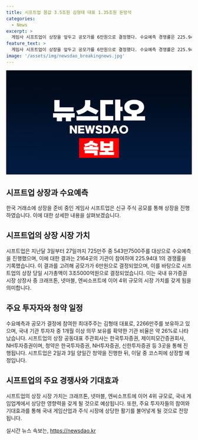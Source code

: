 ```yaml
---
title: 시프트업 몸값 3.5조원 김형태 대표 1.35조원 돈방석
categories:
  - News
excerpt: >
  게임사 시프트업이 상장을 앞두고 공모가를 6만원으로 결정했다. 수요예측 경쟁률은 225.94대 1로, 최대주주 김형태 대표는 1조 3596억원의 몸값을 보유하게 된다. 시프트업은 크래프톤, 넷마블, 엔씨소프트에 이어 국내 유가증권시장 상장사 중 4위 규모이며, 2일과 3일 양일간 청약을 진행할 예정이다. (150자)
feature_text: >
  게임사 시프트업이 상장을 앞두고 공모가를 6만원으로 결정했다. 수요예측 경쟁률은 225.94대 1로, 최대주주 김형태 대표는 1조 3596억원의 몸값을 보유하게 된다. 시프트업은 크래프톤, 넷마블, 엔씨소프트에 이어 국내 유가증권시장 상장사 중 4위 규모이며, 2일과 3일 양일간 청약을 진행할 예정이다. (150자)
image: '/assets/img/newsdao_breakingnews.jpg'
---
```


<p><img src="/assets/img/newsdao_breakingnews.jpg" alt="firstkoreanews 속보" /></p>

<h2 data-ke-size="size26">시프트업 상장과 수요예측</h2>

<p data-ke-size="size16">한국 거래소에 상장을 준비 중인 게임사 시프트업은 신규 주식 공모를 통해 상장을 진행하였습니다. 이에 대한 상세한 내용을 살펴보겠습니다.</p>

<h2 data-ke-size="size24">시프트업의 상장 시장 가치</h2>

<p data-ke-size="size16">시프트업은 지난달 3일부터 27일까지 725만주 중 543만7500주를 대상으로 수요예측을 진행했으며, 이에 대한 결과는 2164곳의 기관이 참여하여 225.94대 1의 경쟁률을 기록했습니다. 이 결과를 고려해 공모가가 6만원으로 결정되었으며, 이를 바탕으로 시프트업의 상장 당일 시가총액이 3조5000억원으로 결정되었습니다. 이는 국내 유가증권시장 상장사 중 크래프톤, 넷마블, 엔씨소프트에 이어 4위 규모의 시장 가치를 갖게 됨을 의미합니다.</p>

<h2 data-ke-size="size24">주요 투자자와 청약 일정</h2>

<p data-ke-size="size16">수요예측과 공모가 결정에 참여한 최대주주는 김형태 대표로, 2266만주를 보유하고 있으며, 국내 기관 투자자 중 1개월 이상 의무 보유를 확약한 기관 비율은 약 26%로 나타났습니다. 시프트업의 상장 공동대표 주관회사는 한국투자증권, 제이피모간증권회사, NH투자증권이며, 청약은 한국투자증권, NH투자증권, 신한투자증권 등 3곳을 통해 진행됩니다. 시프트업은 2일과 3일 양일간 청약을 진행한 뒤, 이달 중 코스피에 상장할 예정입니다.</p>

<h2 data-ke-size="size24">시프트업의 주요 경쟁사와 기대효과</h2>

<p data-ke-size="size16">시프트업의 상장 시장 가치는 크래프톤, 넷마블, 엔씨소프트에 이어 4위 규모로, 국내 게임업계에서 상당한 영향력을 갖게 될 것으로 예상됩니다. 또한, 주요 투자자들의 참여와 기대효과를 통해 국내 게임산업과 주식 시장에 상당한 활기를 불어넣게 될 것으로 전망됩니다.</p>
실시간 뉴스 속보는, <a href="https://newsdao.kr" rel="dofollow">https://newsdao.kr</a>


